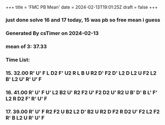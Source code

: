 +++
title = 'FMC PB Mean'
date = 2024-02-13T19:01:25Z
draft = false
+++

### just done solve 16 and 17 today, 15 was pb so free mean i guess

### Generated By csTimer on 2024-02-13
### mean of 3: 37.33

### Time List:
### 15. 32.00   R' U' F L D2 F' U2 R L B U R2 D' F2 D' L2 D L2 U F2 L2 B' L2 U' R' U' F 
### 16. 41.00   R' U' F U' L2 B2 U' R2 F2 U' F2 D2 U' R2 U B' D' B L' F' L2 R D2 F' R' U' F 
### 17. 39.00   R' U' F R2 F2 U B2 L2 D' B2 U R2 D F2 R D2 U' F2 L2 F2 R' B L2 U R' U' F
